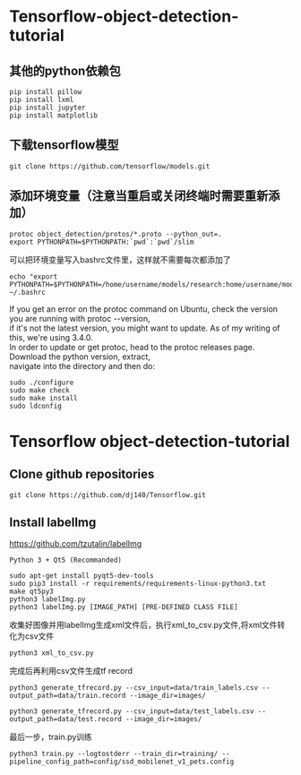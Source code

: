 # Tensorflow-object-detection-tutorial

## 其他的python依赖包

	pip install pillow
	pip install lxml
	pip install jupyter
	pip install matplotlib

## 下载tensorflow模型

	git clone https://github.com/tensorflow/models.git

## 添加环境变量（注意当重启或关闭终端时需要重新添加）

	protoc object_detection/protos/*.proto --python_out=.
	export PYTHONPATH=$PYTHONPATH:`pwd`:`pwd`/slim

可以把环境变量写入bashrc文件里，这样就不需要每次都添加了<br>

	echo "export PYTHONPATH=$PYTHONPATH=/home/username/models/research:home/username/models/slim">> ~/.bashrc

If you get an error on the protoc command on Ubuntu, check the version you are running with protoc --version, <br>
if it's not the latest version, you might want to update. As of my writing of this, we're using 3.4.0. <br>
In order to update or get protoc, head to the protoc releases page. Download the python version, extract, <br>
navigate into the directory and then do: <br>

	sudo ./configure
	sudo make check
	sudo make install
	sudo ldconfig

# Tensorflow object-detection-tutorial

## Clone github repositories 
	
	git clone https://github.com/dj140/Tensorflow.git

## Install labelImg

https://github.com/tzutalin/labelImg

	Python 3 + Qt5 (Recommanded)

	sudo apt-get install pyqt5-dev-tools
	sudo pip3 install -r requirements/requirements-linux-python3.txt
	make qt5py3
	python3 labelImg.py
	python3 labelImg.py [IMAGE_PATH] [PRE-DEFINED CLASS FILE]

收集好图像并用labelImg生成xml文件后，执行xml_to_csv.py文件,将xml文件转化为csv文件
	
	python3 xml_to_csv.py

完成后再利用csv文件生成tf record

	python3 generate_tfrecord.py --csv_input=data/train_labels.csv --output_path=data/train.record --image_dir=images/

	python3 generate_tfrecord.py --csv_input=data/test_labels.csv --output_path=data/test.record --image_dir=images/

最后一步，train.py训练

	python3 train.py --logtostderr --train_dir=training/ --pipeline_config_path=config/ssd_mobilenet_v1_pets.config
